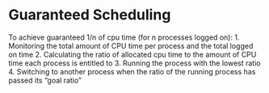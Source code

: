 <h1>Guaranteed Scheduling</h1>
To achieve guaranteed 1/n of cpu time (for n processes logged on):
1. Monitoring the total amount of CPU time per process and the total logged on time
2. Calculating the ratio of allocated cpu time to the amount of CPU time each process is entitled to
3. Running the process with the lowest ratio
4. Switching to another process when the ratio of the running process has passed its “goal ratio”

